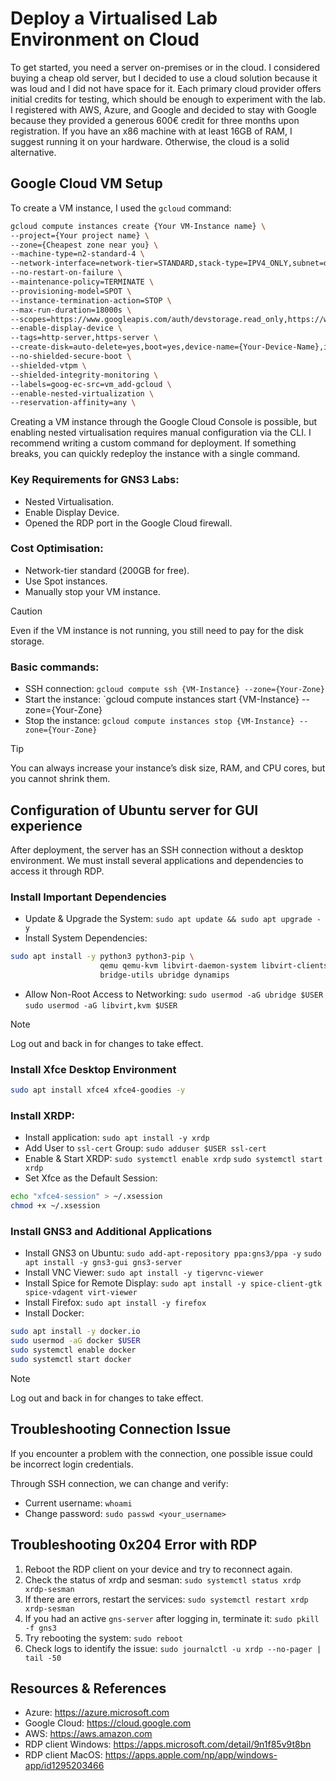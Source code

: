 # Deploy a Virtualised Lab Environment on Cloud

To get started, you need a server on-premises or in the cloud. I considered buying a cheap old server, but I decided to use a cloud solution because it was loud and I did not have space for it. Each primary cloud provider offers initial credits for testing, which should be enough to experiment with the lab. I registered with AWS, Azure, and Google and decided to stay with Google because they provided a generous 600€ credit for three months upon registration. If you have an x86 machine with at least 16GB of RAM, I suggest running it on your hardware. Otherwise, the cloud is a solid alternative.

## Google Cloud VM Setup

To create a VM instance, I used the `gcloud` command:
``` sh
gcloud compute instances create {Your VM-Instance name} \
--project={Your project name} \
--zone={Cheapest zone near you} \
--machine-type=n2-standard-4 \
--network-interface=network-tier=STANDARD,stack-type=IPV4_ONLY,subnet=default \
--no-restart-on-failure \
--maintenance-policy=TERMINATE \
--provisioning-model=SPOT \
--instance-termination-action=STOP \
--max-run-duration=18000s \
--scopes=https://www.googleapis.com/auth/devstorage.read_only,https://www.googleapis.com/auth/logging.write,https://www.googleapis.com/auth/monitoring.write,https://www.googleapis.com/auth/service.management.readonly,https://www.googleapis.com/auth/servicecontrol,https://www.googleapis.com/auth/trace.append \
--enable-display-device \
--tags=http-server,https-server \
--create-disk=auto-delete=yes,boot=yes,device-name={Your-Device-Name},image=projects/ubuntu-os-cloud/global/images/ubuntu-2004-focal-v20250111,mode=rw,size=50,type=pd-balanced \
--no-shielded-secure-boot \
--shielded-vtpm \
--shielded-integrity-monitoring \
--labels=goog-ec-src=vm_add-gcloud \
--enable-nested-virtualization \
--reservation-affinity=any \
```

Creating a VM instance through the Google Cloud Console is possible, but enabling nested virtualisation requires manual configuration via the CLI. I recommend writing a custom command for deployment. If something breaks, you can quickly redeploy the instance with a single command.

### Key Requirements for GNS3 Labs:

- Nested Virtualisation.
- Enable Display Device.
- Opened the RDP port in the Google Cloud firewall.

### Cost Optimisation:

- Network-tier standard (200GB for free).
- Use Spot instances.
- Manually stop your VM instance.

> [!Caution]
> Even if the VM instance is not running, you still need to pay for the disk storage.

### Basic commands:

- SSH connection:
	`gcloud compute ssh {VM-Instance} --zone={Your-Zone}`
- Start the instance:
	`gcloud compute instances start {VM-Instance} --zone={Your-Zone}
- Stop the instance:
	`gcloud compute instances stop {VM-Instance} --zone={Your-Zone}`

> [!TIP]
> You can always increase your instance’s disk size, RAM, and CPU cores, but you cannot shrink them.

## Configuration of Ubuntu server for GUI experience

After deployment, the server has an SSH connection without a desktop environment. We must install several applications and dependencies to access it through RDP.

### Install Important Dependencies

* Update & Upgrade the System:
	`sudo apt update && sudo apt upgrade -y`
* Install System Dependencies:
```sh
sudo apt install -y python3 python3-pip \
                    qemu qemu-kvm libvirt-daemon-system libvirt-clients \
                    bridge-utils ubridge dynamips
```
* Allow Non-Root Access to Networking:
	`sudo usermod -aG ubridge $USER`
	`sudo usermod -aG libvirt,kvm $USER`

> [!Note]
> Log out and back in for changes to take effect.

### Install Xfce  Desktop Environment

```sh
sudo apt install xfce4 xfce4-goodies -y
```

### Install XRDP:

* Install application:
	`sudo apt install -y xrdp`
* Add User to `ssl-cert` Group:
	`sudo adduser $USER ssl-cert`
* Enable & Start XRDP:
	`sudo systemctl enable xrdp`
	`sudo systemctl start xrdp`
* Set Xfce as the Default Session:
``` sh
echo "xfce4-session" > ~/.xsession
chmod +x ~/.xsession
```

### Install GNS3 and Additional Applications

* Install GNS3 on Ubuntu:
	`sudo add-apt-repository ppa:gns3/ppa -y`
	`sudo apt install -y gns3-gui gns3-server`
* Install VNC Viewer:
	`sudo apt install -y tigervnc-viewer`
* Install Spice for Remote Display:
	`sudo apt install -y spice-client-gtk spice-vdagent virt-viewer`
* Install Firefox:
	`sudo apt install -y firefox`
* Install Docker:
``` sh
sudo apt install -y docker.io
sudo usermod -aG docker $USER
sudo systemctl enable docker
sudo systemctl start docker
```

> [!Note]
> Log out and back in for changes to take effect.

## Troubleshooting Connection Issue

If you encounter a problem with the connection, one possible issue could be incorrect login credentials.

Through SSH connection, we can change and verify:
* Current username:
	`whoami`
* Change password:
	`sudo passwd <your_username>`

## Troubleshooting **0x204** Error with RDP

1. Reboot the RDP client on your device and try to reconnect again.
2. Check the status of xrdp and sesman:
	`sudo systemctl status xrdp xrdp-sesman`
3. If there are errors, restart the services:
	`sudo systemctl restart xrdp xrdp-sesman`
4. If you had an active `gns-server` after logging in, terminate it:
	`sudo pkill -f gns3`
5. Try rebooting the system:
	`sudo reboot`
6. Check logs to identify the issue:
	`sudo journalctl -u xrdp --no-pager | tail -50`

## Resources & References

* Azure: https://azure.microsoft.com
* Google Cloud: https://cloud.google.com
* AWS: https://aws.amazon.com
* RDP client Windows: https://apps.microsoft.com/detail/9n1f85v9t8bn
* RDP client MacOS: https://apps.apple.com/np/app/windows-app/id1295203466